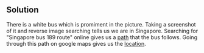## Solution

There is a white bus which is promiment in the picture. Taking a screenshot of it and reverse image searching tells us we are in Singapore. Searching for "Singapore bus 189 route" online gives us a [path](https://www.towertransit.sg/route/189) that the bus follows. Going through this path on google maps gives us the [location](https://www.google.com/maps/@1.3054947,103.7697375,3a,86.3y,44.53h,78.2t/data=!3m7!1e1!3m5!1smZJk7ewwPxUewuzvQCs4XQ!2e0!6shttps:%2F%2Fstreetviewpixels-pa.googleapis.com%2Fv1%2Fthumbnail%3Fcb_client%3Dmaps_sv.tactile%26w%3D900%26h%3D600%26pitch%3D11.799836007219014%26panoid%3DmZJk7ewwPxUewuzvQCs4XQ%26yaw%3D44.525039980729126!7i16384!8i8192?coh=205410&entry=ttu&g_ep=EgoyMDI0MTAyMy4wIKXMDSoASAFQAw%3D%3D).
